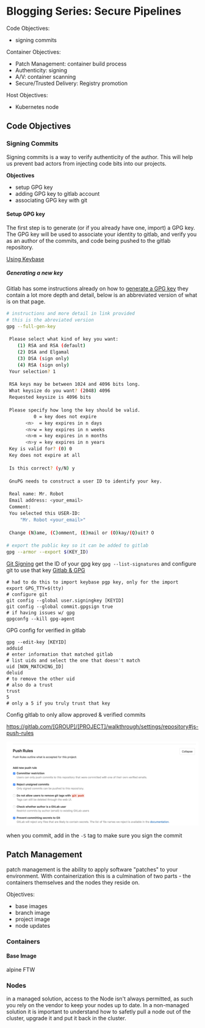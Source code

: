 # Blogging Series: Secure Pipelines

Code Objectives:
- signing commits

Container Objectives:
- Patch Management: container build process
- Authenticity: signing
- A/V: container scanning
- Secure/Trusted Delivery: Registry promotion

Host Objectives:
- Kubernetes node

## Code Objectives

### Signing Commits

Signing commits is a way to verify authenticity of the author. This will help us prevent bad actors from injecting code bits into our projects.

__Objectives__
- setup GPG key
- adding GPG key to gitlab account
- associating GPG key with git

#### Setup GPG key
The first step is to generate (or if you already have one, import) a GPG key. The GPG key will be used to associate your identity to gitlab, and verify you as an author of the commits, and code being pushed to the gitlab repository.

[Using Keybase](docs/keybase.md)

##### Generating a new key
Gitlab has some instructions already on how to [generate a GPG key](https://docs.gitlab.com/ee/user/project/repository/gpg_signed_commits/#generating-a-gpg-key) they contain a lot more depth and detail, below is an abbreviated version of what is on that page.

```bash
# instructions and more detail in link provided
# this is the abreviated version
gpg --full-gen-key

 Please select what kind of key you want:
    (1) RSA and RSA (default)
    (2) DSA and Elgamal
    (3) DSA (sign only)
    (4) RSA (sign only)
 Your selection? 1

 RSA keys may be between 1024 and 4096 bits long.
 What keysize do you want? (2048) 4096
 Requested keysize is 4096 bits

 Please specify how long the key should be valid.
          0 = key does not expire
       <n>  = key expires in n days
       <n>w = key expires in n weeks
       <n>m = key expires in n months
       <n>y = key expires in n years
 Key is valid for? (0) 0
 Key does not expire at all

 Is this correct? (y/N) y

 GnuPG needs to construct a user ID to identify your key.

 Real name: Mr. Robot
 Email address: <your_email>
 Comment:
 You selected this USER-ID:
     "Mr. Robot <your_email>"

 Change (N)ame, (C)omment, (E)mail or (O)kay/(Q)uit? O

# export the public key so it can be added to gitlab
gpg --armor --export $(KEY_ID)
```

[Git Signing](https://git-scm.com/book/en/v2/Git-Tools-Signing-Your-Work)
get the ID of your gpg key `gpg --list-signatures` and configure git to use that key
[Gitlab & GPG](https://docs.gitlab.com/ee/user/project/repository/gpg_signed_commits/)

    # had to do this to import keybase pgp key, only for the import
    export GPG_TTY=$(tty)
    # configure git
    git config --global user.signingkey [KEYID]
    git config --global commit.gpgsign true
    # if having issues w/ gpg
    gpgconfg --kill gpg-agent

GPG config for verified in gitlab

    gpg --edit-key [KEYID]
    adduid
    # enter information that matched gitlab
    # list uids and select the one that doesn't match
    uid [NON_MATCHING_ID]
    deluid
    # to remove the other uid
    # also do a trust
    trust
    5
    # only a 5 if you truly trust that key

Config gitlab to only allow approved & verified commits

https://gitlab.com/[GROUP]/[PROJECT]/walkthrough/settings/repository#js-push-rules

![gitlab push rules](images/push_rules.png)

when you commit, add in the `-S` tag to make sure you sign the commit

## Patch Management
patch management is the ability to apply software "patches" to your environment. With containerization this is a culmination of two parts - the containers themselves and the nodes they reside on.

Objectives:
- base images
- branch image
- project image
- node updates

### Containers

#### Base Image
alpine FTW

### Nodes
in a managed solution, access to the Node isn't always permitted, as such you rely on the vendor to keep your nodes up to date. In a non-managed solution it is important to understand how to safetly pull a node out of the cluster, upgrade it and put it back in the cluster.


